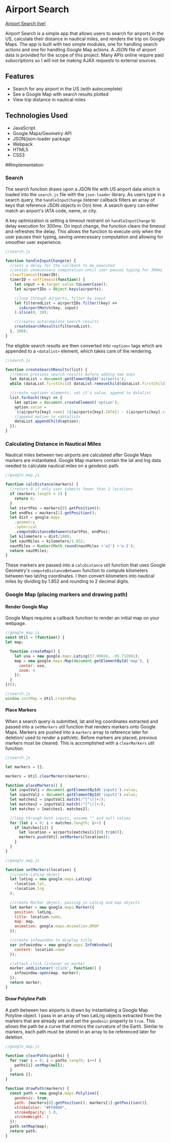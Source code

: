 # Airport Search

[Airport Search live!](https://wangytangy.github.io/airport_search/)

Airport Search is a simple app that allows users to search for airports
in the US, calculate their distance in nautical miles, and renders the trip
on Google Maps. The app is built with two simple modules, one for handling
search actions and one for handling Google Map actions. A JSON file of airport
data is provided for the scope of this project. Many APIs online require
paid subscriptions so I will not be making AJAX requests to external sources.

## Features
* Search for any airport in the US (with autocomplete)
* See a Google Map with search results plotted
* View trip distance in nautical miles

## Technologies Used
* JavaScript
* Google Maps/Geometry API
* JSON/json-loader package
* Webpack
* HTML5
* CSS3

##Implementation

### Search

The search function draws upon a JSON file with US airport data which is loaded
into the `search.js` file with the `json-loader` library. As users type in
a search query, the `handleInputChange` listener callback filters an array of keys that
reference JSON objects in O(n) time. A search query can either match an airport's
IATA code, name, or city.

A key optimization is setting a timeout restraint on `handleInputChange` to delay
execution for 300ms. On input change, the function clears the timeout and refreshes
the delay. This allows the function to execute only when the user pauses their typing,
saving unnecessary computation and allowing for smoother user experience.


```js
//search.js

function handleInputChange(e) {
  //sets a delay for the callback to be executed
  //avoids unnecessary computation until user pauses typing for 300ms
  clearTimeout(timerID);
  timerID = setTimeout(function() {
    let input = e.target.value.toLowerCase();
    let airportIDs = Object.keys(airports);

    //loop through airports, filter by input
    let filteredList = airportIDs.filter((key) =>
      isAirportMatch(key, input)
    ).slice(0, 10);

    //creates autocomplete search results
    createSearchResults(filteredList);
  }, 300);
}
```

The eligible search results are then converted into `<option>` tags which are
appended to a `<datalist>` element, which takes care of the rendering.

```js
//search.js

function createSearchResults(list) {
  //remove previous search results before adding new ones
  let dataList = document.getElementById('airports');
  while (dataList.firstChild) dataList.removeChild(dataList.firstChild);

  //create <option> elements, set it's value, append to datalist
  list.forEach((key) => {
    let option = document.createElement('option');
    option.value =
    `${airports[key].name} (${airports[key].IATA}) - ${airports[key].city}`;
    //append option to <datalist>
    dataList.appendChild(option);
  });
}
```

### Calculating Distance in Nautical Miles

Nautical miles between two airports are calculated after Google Maps markers
are instantiated. Google Map markers contain the lat and lng data needed to
calculate nautical miles on a geodesic path.

```js
//google_map.js

function calcDistance(markers) {
  //return 0 if only user submits fewer than 2 locations
  if (markers.length < 2) {
    return 0;
  }
  let startPos = markers[0].getPosition();
  let endPos = markers[1].getPosition();
  let dist = google.maps
    .geometry
    .spherical
    .computeDistanceBetween(startPos, endPos);
  let kilometers = dist/1000;
  let nautMiles = kilometers/1.852;
  nautMiles = Number(Math.round(nautMiles +'e2') +'e-2');
  return nautMiles;
}
```

These markers are passed into a `calcDistance` util function that uses
Google Geometry's `computeDistanceBetween` function to compute kilometers
between two lat/lng coordinates. I then convert kilometers into nautical miles
by dividing by 1.852 and rounding to 2 decimal digits.

### Google Map (placing markers and drawing path)

#### Render Google Map
Google Maps requires a callback function to render an initial map on
your webpage.

```js
//google_map.js
const Util = (function() {
let map;

  function createMap() {
    let usa = new google.maps.LatLng(37.09024, -95.712891);
    map = new google.maps.Map(document.getElementById('map'), {
      center: usa,
      zoom: 4
    });
  }
})();

//search.js
window.initMap = Util.createMap
```

#### Place Markers

When a search query is submitted, lat and lng coordinates extracted and
passed into a `setMarkers` util function that renders markers onto Google Maps.
Markers are pushed into a `markers` array to reference later for deletion/
used to render a path/etc. Before markers are placed, previous markers must
be cleared. This is accomplished with a `clearMarkers` util function.

```js
//search.js

let markers = [];

markers = Util.clearMarkers(markers);

function placeMarkers() {
  let inputVal1 = document.getElementById('input1').value;
  let inputVal2 = document.getElementById('input2').value;
  let matches1 = inputVal1.match(/^[^\(]+/);
  let matches2 = inputVal2.match(/^[^\(]+/);
  let matches = [matches1, matches2];

  //loop through both inputs, assume "" and null values
  for (let i = 0; i < matches.length; i++) {
    if (matches[i]) {
      let location = airports[matches[i][0].trim()];
      markers.push(Util.setMarkers(location));
    }
  }
}

//google_map.js

function setMarkers(location) {
  //create LatLng object
  let latLng = new google.maps.LatLng(
    +location.lat,
    +location.lng
  );

  //create Marker object, passing in LatLng and map objects
  let marker = new google.maps.Marker({
    position: latLng,
    title: location.name,
    map: map,
    animation: google.maps.Animation.DROP
  });

  //create infowindow to display title
  var infowindow = new google.maps.InfoWindow({
    content: location.name
  });

  //attach click listener on marker
  marker.addListener('click', function() {
    infowindow.open(map, marker);
  });
  return marker;
}
```

#### Draw Polyline Path

A path between two airports is drawn by instantiating a Google Map
Polyline object. I pass in an array of two LatLng objects extracted from
the markers that are already set and set the `geodesic` property to `true`.
This allows the path be a curve that mimics the curvature of the Earth.
Similar to markers, each path must be stored in an array to be referenced
later for deletion.

```js
//google_map.js

function clearPaths(paths) {
  for (var i = 0; i < paths.length; i++) {
    paths[i].setMap(null);
  }
  return [];
}

function drawPath(markers) {
  const path = new google.maps.Polyline({
    geodesic: true,
    path: [markers[0].getPosition(), markers[1].getPosition()],
    strokeColor: "#FF0000",
    strokeOpacity: 1.0,
    strokeWeight: 2
  });
  path.setMap(map);
  return path;
}
```
